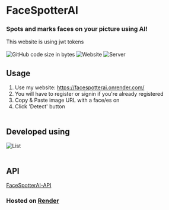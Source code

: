 # FaceSpotterAI

### Spots and marks faces on your picture using AI!<br/>
This website is using jwt tokens<br><br>
![GitHub code size in bytes](https://img.shields.io/github/languages/code-size/Sebastian4090/FaceSpotterAI)
![Website](https://img.shields.io/website?url=https%3A%2F%2Ffacespotterai.onrender.com%2F)
![Server](https://img.shields.io/website?url=https%3A%2F%2Ffacespotterai-api.onrender.com&label=server)
<br>

## Usage
1. Use my website: https://facespotterai.onrender.com/
2. You will have to register or signin if you're already registered
3. Copy & Paste image URL with a face/es on
4. Click 'Detect' button
<br><br>
## Developed using
![List](https://skillicons.dev/icons?i=react,js,html,css,bootstrap)<br>
<br>
## API
[FaceSpotterAI-API](https://github.com/Sebastian4090/FaceSpotterAI-API)

### Hosted on [Render](https://render.com/)




